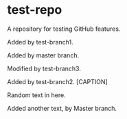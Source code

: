 test-repo
=========

A repository for testing GitHub features.

Added by test-branch1.

Added by master branch.

Modified by test-branch3.

Added by test-branch2. [CAPTION]

Random text in here.

Added another text, by Master branch.
